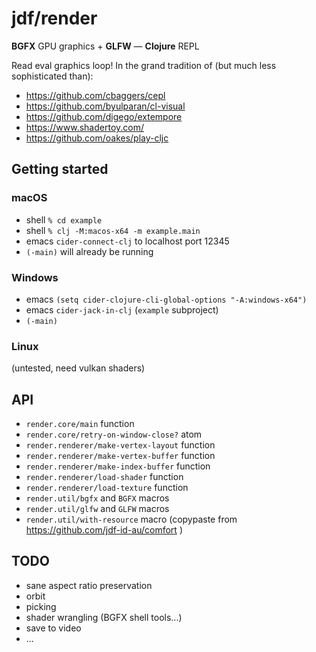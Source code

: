 # jdf/render

**BGFX** GPU graphics + **GLFW** &mdash; **Clojure** REPL

Read eval graphics loop! In the grand tradition of (but much less sophisticated than):

- https://github.com/cbaggers/cepl
- https://github.com/byulparan/cl-visual
- https://github.com/digego/extempore
- https://www.shadertoy.com/
- https://github.com/oakes/play-cljc

## Getting started

### macOS

- shell `% cd example`
- shell `% clj -M:macos-x64 -m example.main`
- emacs `cider-connect-clj` to localhost port 12345
- `(-main)` will already be running

### Windows

- emacs `(setq cider-clojure-cli-global-options "-A:windows-x64")`
- emacs `cider-jack-in-clj` (`example` subproject)
- `(-main)`

### Linux

(untested, need vulkan shaders)

## API

- `render.core/main` function
- `render.core/retry-on-window-close?` atom
- `render.renderer/make-vertex-layout` function
- `render.renderer/make-vertex-buffer` function
- `render.renderer/make-index-buffer` function
- `render.renderer/load-shader` function
- `render.renderer/load-texture` function
- `render.util/bgfx` and `BGFX` macros
- `render.util/glfw` and `GLFW` macros
- `render.util/with-resource` macro (copypaste from https://github.com/jdf-id-au/comfort )

## TODO

- sane aspect ratio preservation
- orbit
- picking
- shader wrangling (BGFX shell tools...)
- save to video
- ...